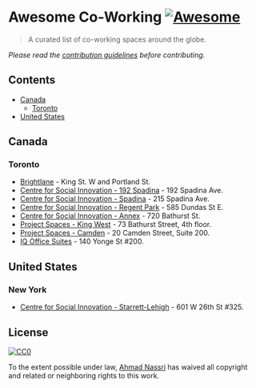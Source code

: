 # Awesome Co-Working [![Awesome](https://cdn.rawgit.com/sindresorhus/awesome/master/media/badge.svg)](https://github.com/sindresorhus/awesome)

> A curated list of co-working spaces around the globe.

*Please read the [contribution guidelines](contributing.md) before contributing.*

## Contents

- [Canada](#canada)
  - [Toronto](#toronto)
- [United States](#united-states)

## Canada

### Toronto

- [Brightlane](http://brightlane.ca/) - King St. W and Portland St.
- [Centre for Social Innovation - 192 Spadina](https://socialinnovation.org/location/192-spadina/) - 192 Spadina Ave.
- [Centre for Social Innovation - Spadina](https://socialinnovation.org/location/csispadina/) - 215 Spadina Ave.
- [Centre for Social Innovation - Regent Park](https://socialinnovation.org/location/csi-regent-park/) - 585 Dundas St E.
- [Centre for Social Innovation - Annex](https://socialinnovation.org/location/csi-annex/) - 720 Bathurst St.
- [Project Spaces - King West](https://www.projectspac.es/king-west) - 73 Bathurst Street, 4th floor.
- [Project Spaces - Camden](https://www.projectspac.es/camden) - 20 Camden Street, Suite 200.
- [IQ Office Suites](https://iqoffice.ca/) - 140 Yonge St #200.

## United States

### New York

- [Centre for Social Innovation - Starrett-Lehigh](https://socialinnovation.org/location/csi-new-york-city/) - 601 W 26th St #325.

## License

[![CC0](http://mirrors.creativecommons.org/presskit/buttons/88x31/svg/cc-zero.svg)](https://creativecommons.org/publicdomain/zero/1.0/)

To the extent possible under law, [Ahmad Nassri](https://www.ahmadnassri.com.com) has waived all copyright and related or neighboring rights to this work.
